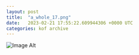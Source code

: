 ```yaml
---
layout:	post
title:	"a_whole_17.png"
date:	2023-02-21 17:55:22.609944306 +0000 UTC
categories:	kof archive
---
```


![Image Alt](https://k0f.github.io/assets/a_whole_17.png)